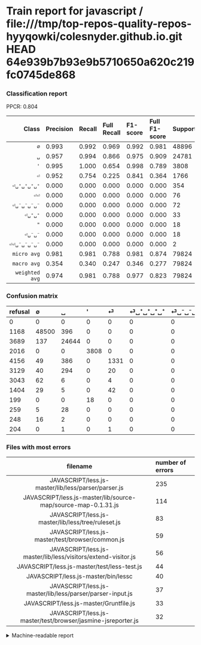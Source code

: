 # Train report for javascript / file:///tmp/top-repos-quality-repos-hyyqowki/colesnyder.github.io.git HEAD 64e939b7b93e9b5710650a620c219fc0745de868

### Classification report

PPCR: 0.804

| Class | Precision | Recall | Full Recall | F1-score | Full F1-score | Support | Full Support | PPCR |
|------:|:----------|:-------|:------------|:---------|:---------|:--------|:-------------|:-----|
| `∅` | 0.993| 0.992| 0.969| 0.992| 0.981| 48896| 50064| 0.977 |
| `␣` | 0.957| 0.994| 0.866| 0.975| 0.909| 24781| 28470| 0.870 |
| `'` | 0.995| 1.000| 0.654| 0.998| 0.789| 3808| 5824| 0.654 |
| `⏎` | 0.952| 0.754| 0.225| 0.841| 0.364| 1766| 5922| 0.298 |
| `⏎␣⁺␣⁺␣⁺␣⁺` | 0.000| 0.000| 0.000| 0.000| 0.000| 354| 3483| 0.102 |
| `⏎⏎` | 0.000| 0.000| 0.000| 0.000| 0.000| 76| 1480| 0.051 |
| `⏎␣⁻␣⁻␣⁻␣⁻` | 0.000| 0.000| 0.000| 0.000| 0.000| 72| 3115| 0.023 |
| `⏎␣⁺␣⁺` | 0.000| 0.000| 0.000| 0.000| 0.000| 33| 292| 0.113 |
| `"` | 0.000| 0.000| 0.000| 0.000| 0.000| 18| 217| 0.083 |
| `⏎␣⁻␣⁻` | 0.000| 0.000| 0.000| 0.000| 0.000| 18| 266| 0.068 |
| `⏎⏎␣⁻␣⁻␣⁻␣⁻` | 0.000| 0.000| 0.000| 0.000| 0.000| 2| 206| 0.010 |
| `micro avg` | 0.981| 0.981| 0.788| 0.981| 0.874| 79824| 99339| 0.804 |
| `macro avg` | 0.354| 0.340| 0.247| 0.346| 0.277| 79824| 99339| 0.804 |
| `weighted avg` | 0.974| 0.981| 0.788| 0.977| 0.823| 79824| 99339| 0.804 |

### Confusion matrix

|refusal|  ∅| ␣| '| ⏎| ⏎␣⁺␣⁺␣⁺␣⁺| ⏎␣⁻␣⁻␣⁻␣⁻| ⏎⏎| "| ⏎␣⁺␣⁺| ⏎␣⁻␣⁻| ⏎⏎␣⁻␣⁻␣⁻␣⁻| 
|:---|:---|:---|:---|:---|:---|:---|:---|:---|:---|:---|:---|
|0 |0 |0 |0 |0 |0 |0 |0 |0 |0 |0 |0 |
|1168 |48500 |396 |0 |0 |0 |0 |0 |0 |0 |0 |0 |
|3689 |137 |24644 |0 |0 |0 |0 |0 |0 |0 |0 |0 |
|2016 |0 |0 |3808 |0 |0 |0 |0 |0 |0 |0 |0 |
|4156 |49 |386 |0 |1331 |0 |0 |0 |0 |0 |0 |0 |
|3129 |40 |294 |0 |20 |0 |0 |0 |0 |0 |0 |0 |
|3043 |62 |6 |0 |4 |0 |0 |0 |0 |0 |0 |0 |
|1404 |29 |5 |0 |42 |0 |0 |0 |0 |0 |0 |0 |
|199 |0 |0 |18 |0 |0 |0 |0 |0 |0 |0 |0 |
|259 |5 |28 |0 |0 |0 |0 |0 |0 |0 |0 |0 |
|248 |16 |2 |0 |0 |0 |0 |0 |0 |0 |0 |0 |
|204 |0 |1 |0 |1 |0 |0 |0 |0 |0 |0 |0 |

### Files with most errors

| filename | number of errors|
|:----:|:-----|
| JAVASCRIPT/less.js-master/lib/less/parser/parser.js | 235 |
| JAVASCRIPT/less.js-master/lib/source-map/source-map-0.1.31.js | 114 |
| JAVASCRIPT/less.js-master/lib/less/tree/ruleset.js | 83 |
| JAVASCRIPT/less.js-master/test/browser/common.js | 59 |
| JAVASCRIPT/less.js-master/lib/less/visitors/extend-visitor.js | 56 |
| JAVASCRIPT/less.js-master/test/less-test.js | 44 |
| JAVASCRIPT/less.js-master/bin/lessc | 40 |
| JAVASCRIPT/less.js-master/lib/less/parser/parser-input.js | 37 |
| JAVASCRIPT/less.js-master/Gruntfile.js | 33 |
| JAVASCRIPT/less.js-master/test/browser/jasmine-jsreporter.js | 32 |

<details>
    <summary>Machine-readable report</summary>
```json
{
  "cl_report": {"\"": {"f1-score": 0.0, "precision": 0.0, "recall": 0.0, "support": 18}, "\u0027": {"f1-score": 0.9976421273251244, "precision": 0.9952953476215368, "recall": 1.0, "support": 3808}, "macro avg": {"f1-score": 0.3460583345457524, "precision": 0.35427742250133387, "recall": 0.34000485301578914, "support": 79824}, "micro avg": {"f1-score": 0.9806950290639407, "precision": 0.9806950290639407, "recall": 0.9806950290639407, "support": 79824}, "weighted avg": {"f1-score": 0.9768902746361711, "precision": 0.9738251572865068, "recall": 0.9806950290639407, "support": 79824}, "\u2205": {"f1-score": 0.9924898193054618, "precision": 0.9930791596707482, "recall": 0.9919011780104712, "support": 48896}, "\u23ce": {"f1-score": 0.8413400758533501, "precision": 0.952074391988555, "recall": 0.7536806342015855, "support": 1766}, "\u23ce\u23ce": {"f1-score": 0.0, "precision": 0.0, "recall": 0.0, "support": 76}, "\u23ce\u23ce\u2423\u207b\u2423\u207b\u2423\u207b\u2423\u207b": {"f1-score": 0.0, "precision": 0.0, "recall": 0.0, "support": 2}, "\u23ce\u2423\u207a\u2423\u207a": {"f1-score": 0.0, "precision": 0.0, "recall": 0.0, "support": 33}, "\u23ce\u2423\u207a\u2423\u207a\u2423\u207a\u2423\u207a": {"f1-score": 0.0, "precision": 0.0, "recall": 0.0, "support": 354}, "\u23ce\u2423\u207b\u2423\u207b": {"f1-score": 0.0, "precision": 0.0, "recall": 0.0, "support": 18}, "\u23ce\u2423\u207b\u2423\u207b\u2423\u207b\u2423\u207b": {"f1-score": 0.0, "precision": 0.0, "recall": 0.0, "support": 72}, "\u2423": {"f1-score": 0.97516965751934, "precision": 0.9566027482338327, "recall": 0.9944715709616239, "support": 24781}},
  "cl_report_full": {"\"": {"f1-score": 0.0, "precision": 0.0, "recall": 0.0, "support": 217}, "\u0027": {"f1-score": 0.7892227979274611, "precision": 0.9952953476215368, "recall": 0.6538461538461539, "support": 5824}, "macro avg": {"f1-score": 0.2765899048652738, "precision": 0.35427742250133387, "recall": 0.24663401974877094, "support": 99339}, "micro avg": {"f1-score": 0.8738746281319245, "precision": 0.9806950290639407, "recall": 0.7880389373760557, "support": 99339}, "weighted avg": {"f1-score": 0.8226961274982423, "precision": 0.8897490406172562, "recall": 0.7880389373760557, "support": 99339}, "\u2205": {"f1-score": 0.980768841883885, "precision": 0.9930791596707482, "recall": 0.968759987216363, "support": 50064}, "\u23ce": {"f1-score": 0.36366120218579234, "precision": 0.952074391988555, "recall": 0.2247551502870652, "support": 5922}, "\u23ce\u23ce": {"f1-score": 0.0, "precision": 0.0, "recall": 0.0, "support": 1480}, "\u23ce\u23ce\u2423\u207b\u2423\u207b\u2423\u207b\u2423\u207b": {"f1-score": 0.0, "precision": 0.0, "recall": 0.0, "support": 206}, "\u23ce\u2423\u207a\u2423\u207a": {"f1-score": 0.0, "precision": 0.0, "recall": 0.0, "support": 292}, "\u23ce\u2423\u207a\u2423\u207a\u2423\u207a\u2423\u207a": {"f1-score": 0.0, "precision": 0.0, "recall": 0.0, "support": 3483}, "\u23ce\u2423\u207b\u2423\u207b": {"f1-score": 0.0, "precision": 0.0, "recall": 0.0, "support": 266}, "\u23ce\u2423\u207b\u2423\u207b\u2423\u207b\u2423\u207b": {"f1-score": 0.0, "precision": 0.0, "recall": 0.0, "support": 3115}, "\u2423": {"f1-score": 0.9088361115208734, "precision": 0.9566027482338327, "recall": 0.8656129258868985, "support": 28470}},
  "ppcr": 0.8035514752514118
}
```
</details>
